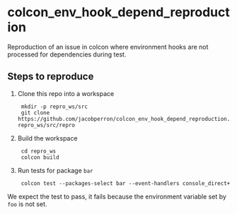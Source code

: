 # colcon_env_hook_depend_reproduction

Reproduction of an issue in colcon where environment hooks are not processed for dependencies during test.

## Steps to reproduce

1. Clone this repo into a workspace

        mkdir -p repro_ws/src
        git clone https://github.com/jacobperron/colcon_env_hook_depend_reproduction.git repro_ws/src/repro

2. Build the workspace

        cd repro_ws
        colcon build

3. Run tests for package `bar`

        colcon test --packages-select bar --event-handlers console_direct+

We expect the test to pass, it fails because the environment variable set by `foo` is not set.
